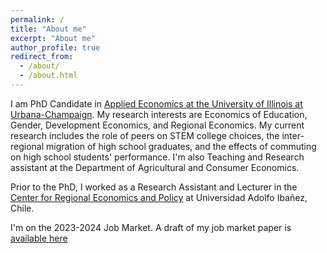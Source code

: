 ```yaml
---
permalink: /
title: "About me"
excerpt: "About me"
author_profile: true
redirect_from: 
  - /about/
  - /about.html
---
```


I am PhD Candidate in [Applied Economics at the University of Illinois at Urbana-Champaign](https://ace.illinois.edu/). My research interests are Economics of Education, Gender, Development Economics, and Regional Economics. My current research includes the role of peers on STEM college choices, the inter-regional migration of high school graduates, and the effects of commuting on high school students' performance. I'm also Teaching and Research assistant at the Department of Agricultural and Consumer Economics. 

Prior to the PhD, I worked as a Research Assistant and Lecturer in the [Center for Regional Economics and Policy](https://cepr.uai.cl/) at Universidad Adolfo Ibañez, Chile. 

I'm on the 2023-2024 Job Market.
A draft of my job market paper is [available here](https://rvaldebenito.github.io/files/valdebenito_jmp_peers_college.pdf)







